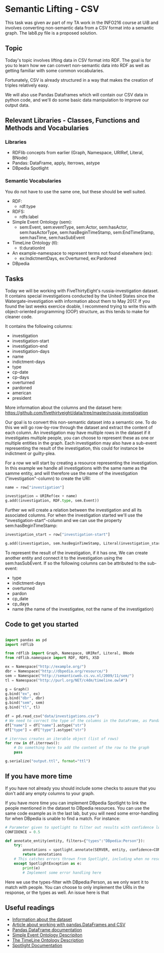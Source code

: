 # Semantic Lifting - CSV
This task was given av part of my TA work in the INFO216 course at UiB and involves converting non-semantic data from a CSV format into a semantic graph.
The lab8.py file is a proposed solution.

## Topic
Today's topic involves lifting data in CSV format into RDF. The goal is for you to learn how we can convert non-semantic data into RDF as well as getting familiar with some common vocabularies.

Fortunately, CSV is already structured in a way that makes the creation of triples relatively easy.

We will also use Pandas Dataframes which will contain our CSV data in python code, and we'll do some basic data manipulation to improve our output data.

## Relevant Libraries - Classes, Functions and Methods and Vocabularies
### Libraries
* RDFlib concepts from earlier (Graph, Namespace, URIRef, Literal, BNode)
* Pandas: DataFrame, apply, iterrows, astype
* DBpedia Spotlight

### Semantic Vocabularies
You do not have to use the same one, but these should be well suited.
* RDF:
	* rdf:type
* RDFS:
	* rdfs:label
* Simple Event Ontology (sem):
	* sem:Event, sem:eventType, sem:Actor, sem:hasActor, sem:hasActorType, sem:hasBeginTimeStamp, sem:EndTimeStamp, sem:hasTime, sem:hasSubEvent
* TimeLine Ontology (tl): 
	* tl:durationInt
* An example-namespace to represent terms not found elsewhere (ex):
	* ex:IndictmentDays, ex:Overturned, ex:Pardoned
* DBpedia

## Tasks
Today we will be working with FiveThirtyEight's russia-investigation dataset. It contains special investigations conducted by the United States since the Watergate-investigation with information about them to May 2017. If you found the last weeks exercice doable, I recommend trying to write this with object-oriented programming (OOP) structure, as this tends to make for cleaner code.

It contains the following columns:
* investigation
* investigation-start
* investigation-end
* investigation-days
* name
* indictment-days
* type
* cp-date
* cp-days
* overturned
* pardoned
* american
* president

More information about the columns and the dataset here: https://github.com/fivethirtyeight/data/tree/master/russia-investigation

Our goal is to convert this non-semantic dataset into a semantic one. To do this we will go row-by-row through the dataset and extract the content of each column.
An investigation may have multiple rows in the dataset if it investigates multiple people, you can choose to represent these as one or multiple entities in the graph. Each investigation may also have a sub-event representing the result of the investigation, this could for instance be indictment or guilty-plea.

For a row we will start by creating a resource representing the investigation. In this example we handle all investigations with the same name as the samme entity, and will therefore use the name of the investigation ("investigation"-column) to create the URI:

```py
name = row["investigation"]

investigation = URIRef(ex + name)
g.add((investigation, RDF.type, sem.Event))
```

Further we will create a relation between the investigation and all its associated columns. For when the investigation started we'll use the "investigation-start"-column and we can use the property sem:hasBeginTimeStamp:

```py
investigation_start = row["investigation-start"]

g.add((investigation, sem.hasBeginTimeStamp, Literal(investigation_start, datatype=XSD.datetime)))
```

To represent the result of the investigation, if it has one, We can create another entity and connect it to the investigation using the sem:hasSubEvent. If so the following columns can be attributed to the sub-event:
* type
* indictment-days
* overturned
* pardon
* cp_date
* cp_days
* name (the name of the investigatee, not the name of the investigation)

## Code to get you started
```py

import pandas as pd
import rdflib

from rdflib import Graph, Namespace, URIRef, Literal, BNode
from rdflib.namespace import RDF, RDFS, XSD

ex = Namespace("http://example.org/")
dbr = Namespace("http://dbpedia.org/resource/")
sem = Namespace("http://semanticweb.cs.vu.nl/2009/11/sem/")
tl = Namespace("http://purl.org/NET/c4dm/timeline.owl#")

g = Graph()
g.bind("ex", ex)
g.bind("dbr", dbr)
g.bind("sem", sem)
g.bind("tl", tl)

df = pd.read_csv("data/investigations.csv")
# We need to correct the type of the columns in the DataFrame, as Pandas assigns an incorrect type when it reads the file (for me at least). We use .astype("str") to convert the content of the columns to a string.
df["name"] = df["name"].astype("str")
df["type"] = df["type"].astype("str")

# iterrows creates an iterable object (list of rows)
for row in df.iterrows():
	# Do something here to add the content of the row to the graph 
	pass

g.serialize("output.ttl", format="ttl")
```

## If you have more time
If you have not already you should include some checks to assure that you don't add any empty columns to your graph.

If you have more time you can implement DBpedia Spotlight to link the people mentioned in the dataset to DBpedia resources. You can use the same code example as in the last lab, but you will need some error-handling for when DBpedia is unable to find a match. For instance:

```py
# Parameter given to spotlight to filter out results with confidence lower than this value
CONFIDENCE = 0.5

def annotate_entity(entity, filters={"types":"DBpedia:Person"}):
	try:
		annotations = spotlight.annotate(SERVER, entity, confidence=CONFIDENCE, filters=filters)
        return annotations
    # This catches errors thrown from Spotlight, including when no resource is found in DBpedia
	except SpotlightException as e:
		print(e)
		# Implement some error handling here
```

Here we use the types-filter with DBpedia:Person, as we only want it to match with people. You can choose to only implement the URIs in the response, or the types as well. An issue here is that 


## Useful readings
* [Information about the dataset](https://github.com/fivethirtyeight/data/tree/master/russia-investigation)
* [Article about working with pandas.DataFrames and CSV](https://towardsdatascience.com/pandas-dataframe-playing-with-csv-files-944225d19ff)
* [Pandas DataFrame documentation](https://pandas.pydata.org/pandas-docs/stable/reference/frame.html)
* [Simple Event Ontology Descripiton](https://semanticweb.cs.vu.nl/2009/11/sem/#sem:eventType)
* [The TimeLine Ontology Description](http://motools.sourceforge.net/timeline/timeline.html)
* [Spotlight Documentation](https://www.dbpedia-spotlight.org/api)